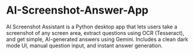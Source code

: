 # AI-Screenshot-Answer-App
AI Screenshot Assistant is a Python desktop app that lets users take a screenshot of any screen area, extract questions using OCR (Tesseract), and get simple, AI-generated answers using Gemini. Includes a clean dark mode UI, manual question input, and instant answer generation.
